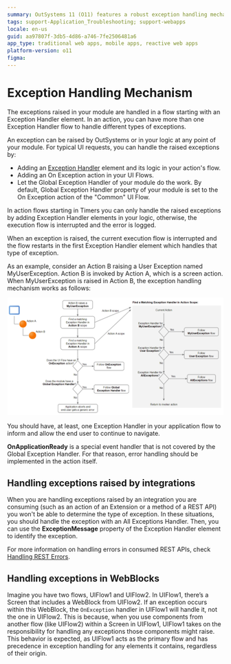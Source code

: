 ```yaml
---
summary: OutSystems 11 (O11) features a robust exception handling mechanism that manages errors through various handlers and flows within application modules.
tags: support-Application_Troubleshooting; support-webapps
locale: en-us
guid: aa97807f-3db5-4d86-a746-7fe2506481a6
app_type: traditional web apps, mobile apps, reactive web apps
platform-version: o11
figma:
---
```


# Exception Handling Mechanism

The exceptions raised in your module are handled in a flow starting with an Exception Handler element. In an action, you can have more than one Exception Handler flow to handle different types of exceptions.

An exception can be raised by OutSystems or in your logic at any point of your module. For typical UI requests, you can handle the raised exceptions by:

* Adding an [Exception Handler](<../../ref/lang/auto/class-exception-handler.md>) element and its logic in your action's flow.
* Adding an On Exception action in your UI Flows.
* Let the Global Exception Handler of your module do the work. By default, Global Exception Handler property of your module is set to the On Exception action of the "Common" UI Flow.

In action flows starting in Timers you can only handle the raised exceptions by adding Exception Handler elements in your logic, otherwise, the execution flow is interrupted and the error is logged.

When an exception is raised, the current execution flow is interrupted and the flow restarts in the first Exception Handler element which handles that type of exception.

As an example, consider an Action B raising a User Exception named MyUserException. Action B is invoked by Action A, which is a screen action. When MyUserException is raised in Action B, the exception handling mechanism works as follows:

![Flowchart illustrating the exception handling mechanism in OutSystems, showing how an exception in Action B is handled by Action A](images/handling-mechanism.png "Exception Handling Mechanism Flow")

You should have, at least, one Exception Handler in your application flow to inform and allow the end user to continue to navigate.

<div class="info" markdown="1">

**OnApplicationReady** is a special event handler that is not covered by the Global Exception Handler. For that reason, error handling should be implemented in the action itself.

</div>

## Handling exceptions raised by integrations

When you are handling exceptions raised by an integration you are consuming (such as an action of an Extension or a method of a REST API) you won't be able to determine the type of exception. In these situations, you should handle the exception with an All Exceptions Handler. Then, you can use the **ExceptionMessage** property of the Exception Handler element to identify the exception.

For more information on handling errors in consumed REST APIs, check [Handling REST Errors](../../integration-with-systems/rest/consume-rest-apis/handling-rest-errors.md).

## Handling exceptions in WebBlocks

Imagine you have two flows, UIFlow1 and UIFlow2. In UIFlow1, there’s a Screen that includes a WebBlock from UIFlow2. If an exception occurs within this WebBlock, the `OnException` handler in UIFlow1 will handle it, not the one in UIFlow2. This is because, when you use components from another flow (like UIFlow2) within a Screen in UIFlow1, UIFlow1 takes on the responsibility for handling any exceptions those components might raise. This behavior is expected, as UIFlow1 acts as the primary flow and has precedence in exception handling for any elements it contains, regardless of their origin.

